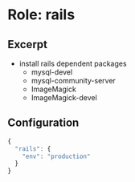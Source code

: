 Role: rails
===========

Excerpt
-------

- install rails dependent packages
  - mysql-devel
  - mysql-community-server
  - ImageMagick
  - ImageMagick-devel


Configuration
-------------

```javascript
{
  "rails": {
    "env": "production"
  }
}
```

